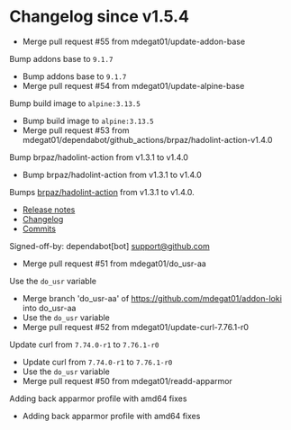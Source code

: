 # Changelog since v1.5.4
- Merge pull request #55 from mdegat01/update-addon-base

Bump addons base to `9.1.7` 
- Bump addons base to `9.1.7` 
- Merge pull request #54 from mdegat01/update-alpine-base

Bump build image to `alpine:3.13.5` 
- Bump build image to `alpine:3.13.5` 
- Merge pull request #53 from mdegat01/dependabot/github_actions/brpaz/hadolint-action-v1.4.0

Bump brpaz/hadolint-action from v1.3.1 to v1.4.0 
- Bump brpaz/hadolint-action from v1.3.1 to v1.4.0

Bumps [brpaz/hadolint-action](https://github.com/brpaz/hadolint-action) from v1.3.1 to v1.4.0.
- [Release notes](https://github.com/brpaz/hadolint-action/releases)
- [Changelog](https://github.com/hadolint/hadolint-action/blob/master/.releaserc)
- [Commits](https://github.com/brpaz/hadolint-action/compare/v1.3.1...473e36ba306c199243ffe4f1e652a8b60a8fa296)

Signed-off-by: dependabot[bot] <support@github.com> 
- Merge pull request #51 from mdegat01/do_usr-aa

Use the `do_usr` variable 
- Merge branch 'do_usr-aa' of https://github.com/mdegat01/addon-loki into do_usr-aa 
- Use the `do_usr` variable 
- Merge pull request #52 from mdegat01/update-curl-7.76.1-r0

Update curl from `7.74.0-r1` to `7.76.1-r0` 
- Update curl from `7.74.0-r1` to `7.76.1-r0` 
- Use the `do_usr` variable 
- Merge pull request #50 from mdegat01/readd-apparmor

Adding back apparmor profile with amd64 fixes 
- Adding back apparmor profile with amd64 fixes 
